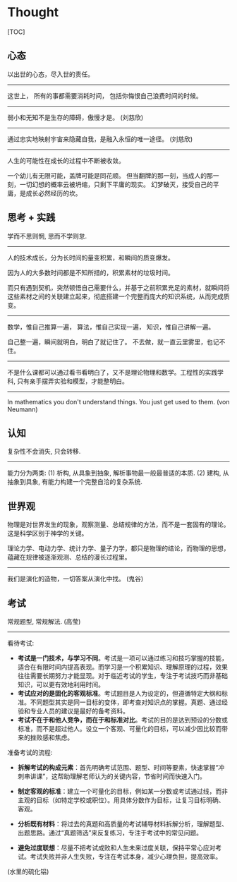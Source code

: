 # Thought

[TOC]

## 心态

以出世的心态，尽入世的责任。

---

这世上，
所有的事都需要消耗时间，
包括你悔恨自己浪费时间的时候。

---

弱小和无知不是生存的障碍，傲慢才是。 (刘慈欣)

---

通过忠实地映射宇宙来隐藏自我，是融入永恒的唯一途径。 (刘慈欣)

---

人生的可能性在成长的过程中不断被收敛。

一个幼儿有无限可能，盖牌可能是同花顺。
但当翻牌的那一刻，当成人的那一刻，一切幻想的概率云被坍缩，只剩下平庸的现实。
幻梦破灭，接受自己的平庸，是成长必然经历的坎。

## 思考 + 实践

学而不思则惘, 思而不学则怠.

---

人的技术成长，分为长时间的量变积累，和瞬间的质变爆发。

因为人的大多数时间都是不知所措的，积累素材的垃圾时间。

而只有遇到契机，突然顿悟自己需要什么，并基于之前积累充足的素材，就瞬间将这些素材之间的关联建立起来，彻底搭建一个完整而庞大的知识系统，从而完成质变。

---

数学，惟自己推算一遍，
算法，惟自己实现一遍，
知识，惟自己讲解一遍。

自己整一遍，瞬间就明白，明白了就记住了。
不去做，就一直云里雾里，也记不住。

---

不是什么课都可以通过看书看明白了，又不是理论物理和数学。工程性的实践学科, 只有亲手摆弄实验和模型，才能整明白。

---

In mathematics you don't understand things. You just get used to them.  (von Neumann)

## 认知

复杂性不会消失, 只会转移.

---

能力分为两类: (1) 析构, 从具象到抽象, 解析事物最一般最普适的本质. (2) 建构, 从抽象到具象, 有能力构建一个完整自洽的复杂系统.

## 世界观

物理是对世界发生的现象，观察测量、总结规律的方法，而不是一套固有的理论。
这是科学区别于神学的关键。

理论力学、电动力学、统计力学、量子力学，都只是物理的结论，而物理的思想，蕴藏在规律被逐渐观测、总结的漫长过程里。

---

我们是演化的造物，一切答案从演化中找。 (鬼谷)

## 考试

常规题型, 常规解法. (高莹)

---

看待考试: 
- **考试是一门技术，与学习不同**。考试是一项可以通过练习和技巧掌握的技能，适合在有限时间内提高表现。而学习是一个积累知识、理解原理的过程，效果往往需要长期努力才能显现。对于临近考试的学生，专注于考试技巧而非基础知识，可以更有效地利用时间。
- **考试应对的是固化的客观标准**。考试题目是人为设定的，但遵循特定大纲和标准。不同题型其实是同一目标的变体，即考查对知识点的掌握。真题、通过经验和专业人员的建议是最好的备考资料。
- **考试不在于和他人竞争，而在于和标准对比**。考试的目的是达到预设的分数或标准，而不是超过他人。设立一个客观、可量化的目标，可以减少因比较而带来的挫败感和焦虑。

准备考试的流程:

- **拆解考试的构成元素**：首先明确考试范围、题型、时间等要素，快速掌握“冲刺串讲课”，这帮助理解老师认为的关键内容，节省时间而快速入门。

- **制定客观的标准**：建立一个可量化的目标，例如某一分数或考试通过线，而非主观的目标（如特定学校或职位）。用具体分数作为目标，让复习目标明确、客观。

- **分析既有材料**：将过去的真题和高质量的考试辅导材料拆解分析，理解题型、出题思路。通过“真题筛选”来反复练习，专注于考试中的常见问题。

- **避免过度联想**：尽量不把考试成败和人生未来过度关联，保持平常心应对考试。考试失败并非人生失败，专注在考试本身，减少心理负担，提高效率。

(水里的硫化铝)

